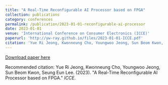 ```yaml
---
title: "A Real‑Time Reconfigurable AI Processor based on FPGA"
collection: publications
category: conferences
permalink: /publication/2023-01-01-reconfigurable-ai-processor
date: 2023-01-01
venue: 'International Conference on Consumer Electronics (ICCE)'
paperurl: 'http://yw-ray.github.io/files/2023-01-01-ICCE.pdf'
citation: 'Yue Ri Jeong, Kwonneung Cho, Youngwoo Jeong, Sun Beom Kwon, Seung Eun Lee. (2023). &quot;A Real‑Time Reconfigurable AI Processor based on FPGA.&quot; <i>ICCE</i>.'
---
```


<a href='http://yw-ray.github.io/files/2023-01-01-ICCE.pdf'>Download paper here</a>

Recommended citation: Yue Ri Jeong, Kwonneung Cho, Youngwoo Jeong, Sun Beom Kwon, Seung Eun Lee. (2023). "A Real‑Time Reconfigurable AI Processor based on FPGA." <i>ICCE</i>.
